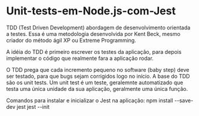 # Unit-tests-em-Node.js-com-Jest

TDD (Test Driven Development) abordagem de desenvolvimento orientada a testes. Essa é uma metodologia desenvolvida por Kent Beck, mesmo criador do método ágil XP ou Extreme Programming.

A idéia do TDD é primeiro escrever os testes da aplicação, para depois implementar o código que realmente fara a aplicação rodar. 

O TDD prega que cada incremento pequeno no software (baby step) deve ser testado, para que bugs sejam corrigidos logo no início. A base do TDD são os unit tests. Um unit test é um teste, geralemnte automatizado que testa uma única unidade da sua aplicação, geralmente uma única função.

Comandos para instalar e inicializar o Jest na aplicação:
npm install --save-dev jest
jest --init





